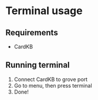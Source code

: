# Terminal usage

## Requirements
- CardKB

## Running terminal
1. Connect CardKB to grove port
2. Go to menu, then press terminal
3. Done!
